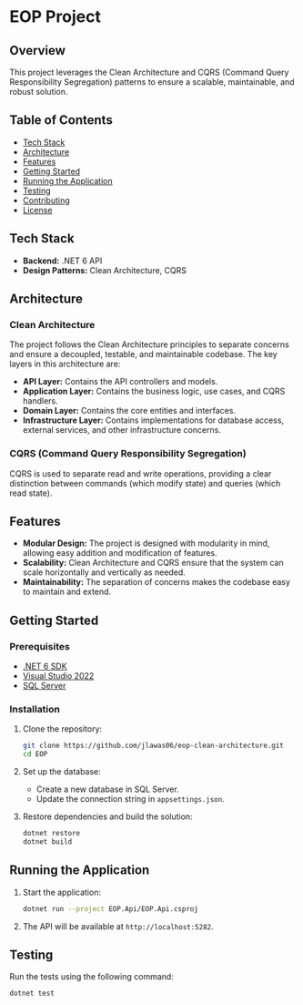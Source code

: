 # EOP Project

## Overview

This project leverages the Clean Architecture and CQRS (Command Query Responsibility Segregation) patterns to ensure a scalable, maintainable, and robust solution.

## Table of Contents

- [Tech Stack](#tech-stack)
- [Architecture](#architecture)
- [Features](#features)
- [Getting Started](#getting-started)
- [Running the Application](#running-the-application)
- [Testing](#testing)
- [Contributing](#contributing)
- [License](#license)

## Tech Stack

- **Backend:** .NET 6 API
- **Design Patterns:** Clean Architecture, CQRS

## Architecture

### Clean Architecture

The project follows the Clean Architecture principles to separate concerns and ensure a decoupled, testable, and maintainable codebase. The key layers in this architecture are:

- **API Layer:** Contains the API controllers and models.
- **Application Layer:** Contains the business logic, use cases, and CQRS handlers.
- **Domain Layer:** Contains the core entities and interfaces.
- **Infrastructure Layer:** Contains implementations for database access, external services, and other infrastructure concerns.

### CQRS (Command Query Responsibility Segregation)

CQRS is used to separate read and write operations, providing a clear distinction between commands (which modify state) and queries (which read state).

## Features

- **Modular Design:** The project is designed with modularity in mind, allowing easy addition and modification of features.
- **Scalability:** Clean Architecture and CQRS ensure that the system can scale horizontally and vertically as needed.
- **Maintainability:** The separation of concerns makes the codebase easy to maintain and extend.

## Getting Started

### Prerequisites

- [.NET 6 SDK](https://dotnet.microsoft.com/download/dotnet/6.0)
- [Visual Studio 2022](https://visualstudio.microsoft.com/vs/)
- [SQL Server](https://www.microsoft.com/en-us/sql-server/sql-server-downloads)

### Installation

1. Clone the repository:

    ```bash
    git clone https://github.com/jlawas06/eop-clean-architecture.git
    cd EOP
    ```

2. Set up the database:

    - Create a new database in SQL Server.
    - Update the connection string in `appsettings.json`.

3. Restore dependencies and build the solution:

    ```bash
    dotnet restore
    dotnet build
    ```

## Running the Application

1. Start the application:

    ```bash
    dotnet run --project EOP.Api/EOP.Api.csproj
    ```

2. The API will be available at `http://localhost:5282`.

## Testing

Run the tests using the following command:

```bash
dotnet test

